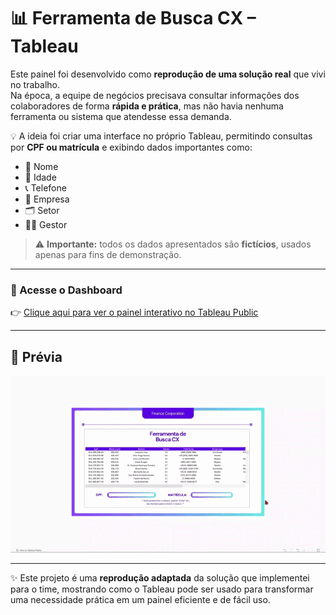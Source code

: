 # 📊 Ferramenta de Busca CX – Tableau

Este painel foi desenvolvido como **reprodução de uma solução real** que vivi no trabalho.  
Na época, a equipe de negócios precisava consultar informações dos colaboradores de forma **rápida e prática**, mas não havia nenhuma ferramenta ou sistema que atendesse essa demanda.  

💡 A ideia foi criar uma interface no próprio Tableau, permitindo consultas por **CPF ou matrícula** e exibindo dados importantes como:  
- 👤 Nome  
- 🎂 Idade  
- 📞 Telefone  
- 🏢 Empresa  
- 🗂️ Setor  
- 👨‍💼 Gestor  

> ⚠️ **Importante:** todos os dados apresentados são **fictícios**, usados apenas para fins de demonstração.  

---

### 🔗 Acesse o Dashboard
👉 [Clique aqui para ver o painel interativo no Tableau Public](https://public.tableau.com/views/cx_17580703501340/PaineldeConsulta)

---

## 🎥 Prévia
![Preview do Dashboard](20250916_222032.gif)

---

✨ Este projeto é uma **reprodução adaptada** da solução que implementei para o time, mostrando como o Tableau pode ser usado para transformar uma necessidade prática em um painel eficiente e de fácil uso.
